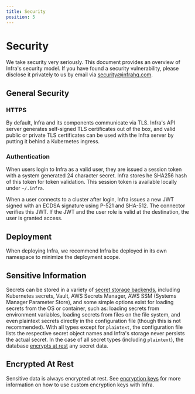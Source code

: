 ```yaml
---
title: Security
position: 5
---
```


# Security

We take security very seriously. This document provides an overview of Infra's security model. If you have found a security vulnerability, please disclose it privately to us by email via [security@infrahq.com](mailto:security@infrahq.com).

## General Security

### HTTPS

By default, Infra and its components communicate via TLS. Infra's API server generates self-signed TLS certificates out of the box, and valid public or private TLS certificates can be used with the Infra server by putting it behind a Kubernetes ingress.

### Authentication

When users login to Infra as a valid user, they are issued a session token with a system generated 24 character secret. Infra stores he SHA256 hash of this token for token validation. This session token is available locally under `~/.infra`.

When a user connects to a cluster after login, Infra issues a new JWT signed with an ECDSA signature using P-521 and SHA-512. The connector verifies this JWT. If the JWT and the user role is valid at the destination, the user is granted access.

## Deployment

When deploying Infra, we recommend Infra be deployed in its own namespace to minimize the deployment scope.

## Sensitive Information

Secrets can be stored in a variety of [secret storage backends](./helm.md#secrets), including Kubernetes secrets, Vault, AWS Secrets Manager, AWS SSM (Systems Manager Parameter Store), and some simple options exist for loading secrets from the OS or container, such as: loading secrets from environment variables, loading secrets from files on the file system, and even plaintext secrets directly in the configuration file (though this is not recommended). With all types except for `plaintext`, the configuration file lists the respective secret object names and Infra's storage never persists the actual secret. In the case of all secret types (including `plaintext`), the database [encrypts at rest](#encrypted-at-rest) any secret data.

## Encrypted At Rest

Sensitive data is always encrypted at rest. See [encryption keys](./helm.md#encryption-keys) for more information on how to use custom encryption keys with Infra.
